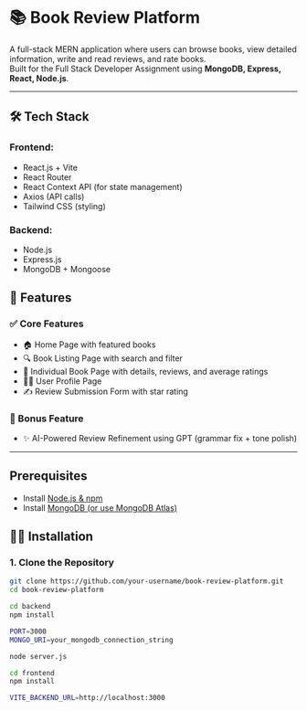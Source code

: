 # 📚 Book Review Platform

A full-stack MERN application where users can browse books, view detailed information, write and read reviews, and rate books.  
Built for the Full Stack Developer Assignment using **MongoDB, Express, React, Node.js**.

---

## 🛠️ Tech Stack

### Frontend:
- React.js + Vite
- React Router
- React Context API (for state management)
- Axios (API calls)
- Tailwind CSS (styling)

### Backend:
- Node.js
- Express.js
- MongoDB + Mongoose


## 📄 Features

### ✅ Core Features
- 🏠 Home Page with featured books
- 🔍 Book Listing Page with search and filter
- 📖 Individual Book Page with details, reviews, and average ratings
- 🧑‍💼 User Profile Page
- ✍️ Review Submission Form with star rating

### 💬 Bonus Feature
- ✨ AI-Powered Review Refinement using GPT (grammar fix + tone polish)

---

<h2>Prerequisites</h2>
<ul>
    <li>Install <a href="https://nodejs.org/">Node.js & npm</a></li>
    <li>Install <a href="https://www.mongodb.com/atlas/database">MongoDB (or use MongoDB Atlas)</a></li>
</ul>

<h2>🧑‍💻 Installation</h2>

### 1. Clone the Repository

```bash
git clone https://github.com/your-username/book-review-platform.git
cd book-review-platform

cd backend
npm install

PORT=3000
MONGO_URI=your_mongodb_connection_string

node server.js

cd frontend
npm install

VITE_BACKEND_URL=http://localhost:3000
